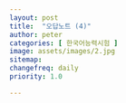 ```yaml
---
layout: post
title:  "오답노트 (4)"
author: peter
categories: [ 한국어능력시험 ]
image: assets/images/2.jpg
sitemap:
changefreq: daily
priority: 1.0

---
```



